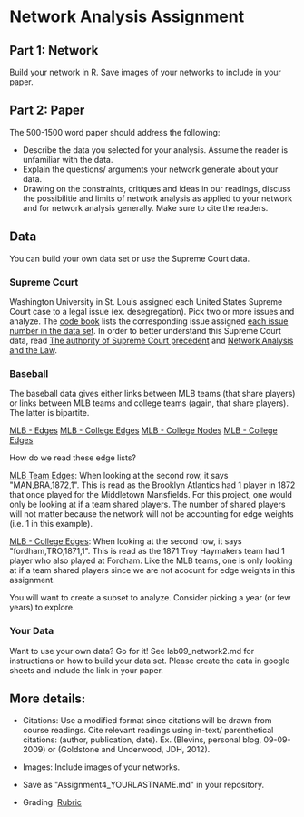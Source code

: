 # Network Analysis Assignment 

## Part 1: Network
Build your network in R. Save images of your networks to include in your paper. 



## Part 2: Paper

The 500-1500 word paper should address the following:

- Describe the data you selected for your analysis. Assume the reader is unfamiliar with the data.
- Explain the questions/ arguments your network generate about your data.
- Drawing on the constraints, critiques and ideas in our readings, discuss the possibilitie and limits of network analysis as applied to your network and for network analysis generally. Make sure to cite the readers. 

## Data

You can build your own data set or use the Supreme Court data. 

### Supreme Court

Washington University in St. Louis assigned each United States Supreme Court case to a legal issue (ex. desegregation). Pick two or more issues and analyze.  The [code book](http://scdb.wustl.edu/documentation.php?s=1) lists the corresponding issue assigned [each issue number in the data set](https://github.com/introdh2016/response3_network/blob/master/ussc-31.zip).  In order to better understand this Supreme Court data, read [The authority of Supreme Court precedent](https://github.com/nolauren/dh2017/blob/master/authority_of_supreme_court_precedent.pdf) and [Network Analysis and the Law](https://github.com/nolauren/dh2017/blob/master/network_analysis_and_the_law.pdf).

### Baseball

The baseball data gives either links between MLB teams (that share players) or
links between MLB teams and college teams (again, that share players). The latter is bipartite.

[MLB - Edges](https://github.com/nolauren/dh2017/blob/master/mlb_teams_edges.csv)
[MLB - College Edges](https://github.com/nolauren/dh2017/blob/master/mlb_college_edges.csv)
[MLB - College Nodes](https://github.com/nolauren/dh2017/blob/master/mlb_college_nodes.csv)
[MLB - College Edges](https://github.com/nolauren/dh2017/blob/master/mlb_teams_nodes.csv)


How do we read these edge lists?

[MLB Team Edges](https://github.com/nolauren/dh2017/blob/master/mlb_teams_edges.csv): When looking at the second row, it says "MAN,BRA,1872,1". This is read as the Brooklyn Atlantics had 1 player in 1872 that once played for the Middletown Mansfields.  For this project, one would only be looking at if a team shared players. The number of shared players will not matter because the network will not be accounting for edge weights (i.e. 1 in this example). 

[MLB - College Edges](https://github.com/nolauren/dh2017/blob/master/mlb_teams_nodes.csv): When looking at the second row, it says "fordham,TRO,1871,1". This is read as the 1871 Troy Haymakers team had 1 player who also played at Fordham. Like the MLB teams, one is only looking at if a team shared players since we are not acocunt for edge weights in this assignment. 


You will want to create a subset to analyze. Consider picking a year (or few years) to explore. 
 



### Your Data

Want to use your own data? Go for it! 
See lab09_network2.md for instructions on how to build your data set.
Please create the data in google sheets and include the link in your paper. 





## More details:

- Citations: Use a modified format since citations will be drawn from course readings. Cite relevant readings using in-text/ parenthetical citations: (author, publication, date). Ex. (Blevins, personal blog, 09-09-2009) or (Goldstone and Underwood, JDH, 2012).

- Images: Include images of your networks. 

- Save as "Assignment4_YOURLASTNAME.md" in your repository.


- Grading: [Rubric](https://github.com/nolauren/dh2017/blob/master/assignment3_rubric.pdf)
